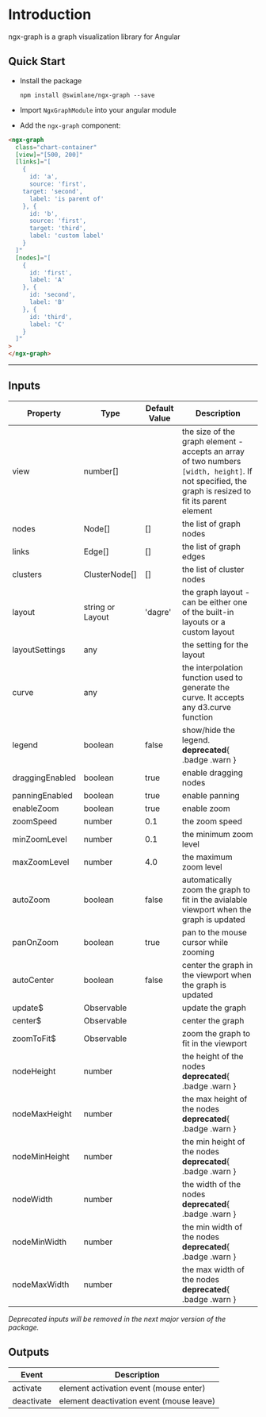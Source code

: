 # Introduction

ngx-graph is a graph visualization library for Angular

## Quick Start

- Install the package

  `npm install @swimlane/ngx-graph --save`

- Import `NgxGraphModule` into your angular module
- Add the `ngx-graph` component:

```html { playground }
<ngx-graph
  class="chart-container"
  [view]="[500, 200]"
  [links]="[
    {
      id: 'a',
      source: 'first',
    target: 'second',
      label: 'is parent of'
    }, {
      id: 'b',
      source: 'first',
      target: 'third',
      label: 'custom label'
    }
  ]"
  [nodes]="[
    {
      id: 'first',
      label: 'A'
    }, {
      id: 'second',
      label: 'B'
    }, {
      id: 'third',
      label: 'C'
    }
  ]"
>
</ngx-graph>
```

---

## Inputs

| Property        | Type             | Default Value | Description                                                                                                                                         |
| --------------- | ---------------- | ------------- | --------------------------------------------------------------------------------------------------------------------------------------------------- |
| view            | number[]         |               | the size of the graph element - accepts an array of two numbers `[width, height]`. If not specified, the graph is resized to fit its parent element |
| nodes           | Node[]           | []            | the list of graph nodes                                                                                                                             |
| links           | Edge[]           | []            | the list of graph edges                                                                                                                             |
| clusters        | ClusterNode[]    | []            | the list of cluster nodes                                                                                                                           |
| layout          | string or Layout | 'dagre'       | the graph layout - can be either one of the built-in layouts or a custom layout                                                                     |
| layoutSettings  | any              |               | the setting for the layout                                                                                                                          |
| curve           | any              |               | the interpolation function used to generate the curve. It accepts any d3.curve function                                                             |
| legend          | boolean          | false         | show/hide the legend. **deprecated**{ .badge .warn }                                                                                                |
| draggingEnabled | boolean          | true          | enable dragging nodes                                                                                                                               |
| panningEnabled  | boolean          | true          | enable panning                                                                                                                                      |
| enableZoom      | boolean          | true          | enable zoom                                                                                                                                         |
| zoomSpeed       | number           | 0.1           | the zoom speed                                                                                                                                      |
| minZoomLevel    | number           | 0.1           | the minimum zoom level                                                                                                                              |
| maxZoomLevel    | number           | 4.0           | the maximum zoom level                                                                                                                              |
| autoZoom        | boolean          | false         | automatically zoom the graph to fit in the avialable viewport when the graph is updated                                                             |
| panOnZoom       | boolean          | true          | pan to the mouse cursor while zooming                                                                                                               |
| autoCenter      | boolean          | false         | center the graph in the viewport when the graph is updated                                                                                          |
| update\$        | Observable       |               | update the graph                                                                                                                                    |
| center\$        | Observable       |               | center the graph                                                                                                                                    |
| zoomToFit\$     | Observable       |               | zoom the graph to fit in the viewport                                                                                                               |
| nodeHeight      | number           |               | the height of the nodes **deprecated**{ .badge .warn }                                                                                              |
| nodeMaxHeight   | number           |               | the max height of the nodes **deprecated**{ .badge .warn }                                                                                          |
| nodeMinHeight   | number           |               | the min height of the nodes **deprecated**{ .badge .warn }                                                                                          |
| nodeWidth       | number           |               | the width of the nodes **deprecated**{ .badge .warn }                                                                                               |
| nodeMinWidth    | number           |               | the min width of the nodes **deprecated**{ .badge .warn }                                                                                           |
| nodeMaxWidth    | number           |               | the max width of the nodes **deprecated**{ .badge .warn }                                                                                           |

_Deprecated inputs will be removed in the next major version of the package._

## Outputs

| Event      | Description                              |
| ---------- | ---------------------------------------- |
| activate   | element activation event (mouse enter)   |
| deactivate | element deactivation event (mouse leave) |
